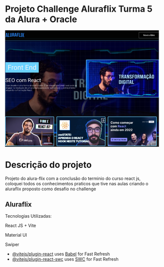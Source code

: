 # Projeto Challenge Aluraflix Turma 5 da Alura + Oracle  
![Alt text](logo.png)

# Descrição do projeto
Projeto do alura-flix com a conclusão do terminio do curso react js, coloquei todos os conhecimentos praticos que tive nas aulas criando o aluraflix proposto como desafio no challenge

## Aluraflix 

Tecnologias Utilizadas:

 React JS + Vite 

 Material UI

 Swiper



- [@vitejs/plugin-react](https://github.com/vitejs/vite-plugin-react/blob/main/packages/plugin-react/README.md) uses [Babel](https://babeljs.io/) for Fast Refresh
- [@vitejs/plugin-react-swc](https://github.com/vitejs/vite-plugin-react-swc) uses [SWC](https://swc.rs/) for Fast Refresh
